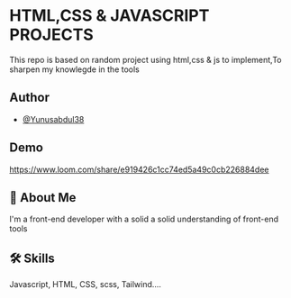 
# HTML,CSS & JAVASCRIPT PROJECTS

This repo is based on random project using html,css & js to implement,To sharpen my knowlegde in the tools 

## Author

- [@Yunusabdul38](https://github.com/Yunusabdul38)


## Demo

https://www.loom.com/share/e919426c1cc74ed5a49c0cb226884dee


## 🚀 About Me
I'm a front-end developer with a solid a solid understanding of front-end tools

## 🛠 Skills
Javascript, HTML, CSS, scss, Tailwind....

